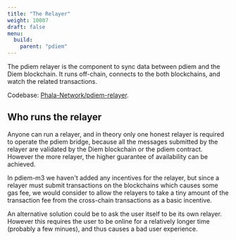```yaml
---
title: "The Relayer"
weight: 10007
draft: false
menu:
  build:
    parent: "pdiem"
---
```


The pdiem relayer is the component to sync data between pdiem and the Diem blockchain. It runs off-chain, connects to the both blockchains, and watch the related transactions.

Codebase: [Phala-Network/pdiem-relayer](https://github.com/Phala-Network/pdiem-relayer).

## Who runs the relayer

Anyone can run a relayer, and in theory only one honest relayer is required to operate the pdiem bridge, because all the messages submitted by the relayer are validated by the Diem blockchain or the pdiem contract. However the more relayer, the higher guarantee of availability can be achieved.

In pdiem-m3 we haven't added any incentives for the relayer, but since a relayer must submit transactions on the blockchains which causes some gas fee, we would consider to allow the relayers to take a tiny amount of the transaction fee from the cross-chain transactions as a basic incentive.

An alternative solution could be to ask the user itself to be its own relayer. However this requires the user to be online for a relatively longer time (probably a few minues), and thus causes a bad user experience.